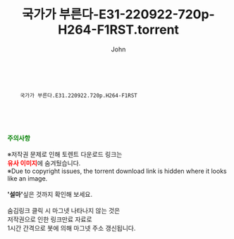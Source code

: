 ﻿---
layout: post
title:  "    국가가 부른다-E31-220922-720p-H264-F1RST.torrent"
author: John
categories: [ TV ]
tags: [  ]
image:  
description: "    국가가 부른다-E31-220922-720p-H264-F1RST torrent 정보 공유"
toc: true
toc_sticky: true
---

<br>

        국가가 부른다.E31.220922.720p.H264-F1RST  
    
<br><br><br>
<p data-ke-size="size16"><b><span style="color: green;">주의사항</span></b><br /><br />※저작권 문제로 인해 토렌트 다운로드 링크는<br /><b><span style="color: red;">유사 이미지</span></b>에 숨겨뒀습니다.<br />※Due to copyright issues, the torrent download link is hidden where it looks like an image.<br /><br /><b>'설마'</b>싶은 것까지 확인해 보세요.<br /><br />숨김링크 클릭 시 마그넷 나타나지 않는 것은<br />저작권으로 인한 링크만료 자료로<br />1시간 간격으로 봇에 의해 마그넷 주소 갱신됩니다.</p>
